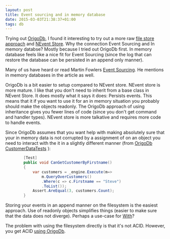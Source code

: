```yaml
---
layout: post
title: Event sourcing and in memory database
date: 2015-03-03T21:38:37+01:00
tags: db
---
```


Trying out [OrigoDb](https://github.com/wallymathieu/origodb-studies), I found it interesting to try out a more raw [file store approach](https://github.com/wallymathieu/filedb-studies) and [NEvent Store](https://github.com/wallymathieu/nevent-store-studies). Why the connection Event Sourcing and In memory databse? Mostly because I tried out OrigoDb first. In memory database feels like a nice fit for Event Sourcing (since the log that can restore the database can be persisted in an append only manner).

Many of us have heard or read Martin Fowlers [Event Sourcing](http://martinfowler.com/eaaDev/EventSourcing.html). He mentions in memory databases in the article as well.

OrigoDb is a bit easier to setup compared to NEvent store. NEvent store is more mature. I like that you don't need to inherit from a base class in NEvent Store. It does mostly what it says it does: Persists events. This means that it if you want to use it for an in memory situation you probably should make the objects readonly. The OrigoDb approach of using inheritance gives you fewer lines of code (since you don't get command and handler types). NEvent store is more talkative and requires more code to handle events.

Since OrigoDb assumes that you want help with making absolutely sure that your in memory data is not corrupted by a assignment of on an object you need to interact with the it in a slightly different manner (from [OrigoDb CustomerDataTests](https://github.com/wallymathieu/origodb-studies/blob/master/Tests/CustomerDataTests.cs#L28) ):

~~~  C#
        [Test]
        public void CanGetCustomerByFirstname()
        {
            var customers = _engine.Execute(m=>
                m.QueryOverCustomers()
                .Where(c => c.Firstname == "Steve")
                .ToList());
            Assert.AreEqual(3, customers.Count);
        }
~~~

Storing your events in an append manner on the filesystem is the easiest approach. Use of readonly objects simplifies things (easier to make sure that the data does not diverge). Perhaps a use-case for [With](https://github.com/wallymathieu/with/blob/master/src/Tests/With/Clone_an_instance_into_the_same_type.cs)?

The problem with using the filesystem directly is that it's not ACID. However, you get ACID [using OrigoDb](http://dev.origodb.com/docs/transactions/).

